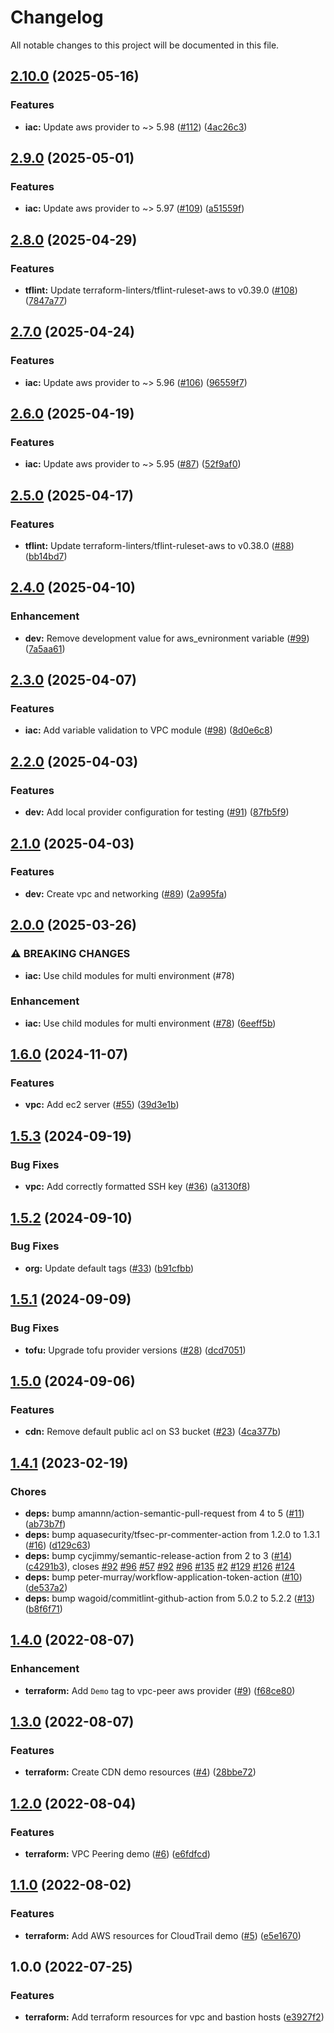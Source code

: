 # Changelog

All notable changes to this project will be documented in this file.

## [2.10.0](https://github.com/3ware/aws-network-speciality/compare/v2.9.0...v2.10.0) (2025-05-16)


### Features

* **iac:** Update aws provider to ~> 5.98 ([#112](https://github.com/3ware/aws-network-speciality/issues/112)) ([4ac26c3](https://github.com/3ware/aws-network-speciality/commit/4ac26c3cdbc2234154fa80499e736a3d9daafa0e))

## [2.9.0](https://github.com/3ware/aws-network-speciality/compare/v2.8.0...v2.9.0) (2025-05-01)


### Features

* **iac:** Update aws provider to ~> 5.97 ([#109](https://github.com/3ware/aws-network-speciality/issues/109)) ([a51559f](https://github.com/3ware/aws-network-speciality/commit/a51559f22ed51f88005817377dbddbdf5aeee2ca))

## [2.8.0](https://github.com/3ware/aws-network-speciality/compare/v2.7.0...v2.8.0) (2025-04-29)


### Features

* **tflint:** Update terraform-linters/tflint-ruleset-aws to v0.39.0 ([#108](https://github.com/3ware/aws-network-speciality/issues/108)) ([7847a77](https://github.com/3ware/aws-network-speciality/commit/7847a770f29fb770ef75dd584f58f1f30ad14f62))

## [2.7.0](https://github.com/3ware/aws-network-speciality/compare/v2.6.0...v2.7.0) (2025-04-24)


### Features

* **iac:** Update aws provider to ~> 5.96 ([#106](https://github.com/3ware/aws-network-speciality/issues/106)) ([96559f7](https://github.com/3ware/aws-network-speciality/commit/96559f732976ef743eb3c18ce77a820f4e984df3))

## [2.6.0](https://github.com/3ware/aws-network-speciality/compare/v2.5.0...v2.6.0) (2025-04-19)


### Features

* **iac:** Update aws provider to ~> 5.95 ([#87](https://github.com/3ware/aws-network-speciality/issues/87)) ([52f9af0](https://github.com/3ware/aws-network-speciality/commit/52f9af068be76a2d3c7477fface7833ccbee753a))

## [2.5.0](https://github.com/3ware/aws-network-speciality/compare/v2.4.0...v2.5.0) (2025-04-17)


### Features

* **tflint:** Update terraform-linters/tflint-ruleset-aws to v0.38.0 ([#88](https://github.com/3ware/aws-network-speciality/issues/88)) ([bb14bd7](https://github.com/3ware/aws-network-speciality/commit/bb14bd73612f5c543a0d021c509b933d32bb7fdc))

## [2.4.0](https://github.com/3ware/aws-network-speciality/compare/v2.3.0...v2.4.0) (2025-04-10)


### Enhancement

* **dev:** Remove development value for aws_evnironment variable ([#99](https://github.com/3ware/aws-network-speciality/issues/99)) ([7a5aa61](https://github.com/3ware/aws-network-speciality/commit/7a5aa6123596a53b33b3d4b859d6244be9af7c2e))

## [2.3.0](https://github.com/3ware/aws-network-speciality/compare/v2.2.0...v2.3.0) (2025-04-07)


### Features

* **iac:** Add variable validation to VPC module ([#98](https://github.com/3ware/aws-network-speciality/issues/98)) ([8d0e6c8](https://github.com/3ware/aws-network-speciality/commit/8d0e6c87b5af569d2be66d7a2e669c0b34c14c56))

## [2.2.0](https://github.com/3ware/aws-network-speciality/compare/v2.1.0...v2.2.0) (2025-04-03)


### Features

* **dev:** Add local provider configuration for testing ([#91](https://github.com/3ware/aws-network-speciality/issues/91)) ([87fb5f9](https://github.com/3ware/aws-network-speciality/commit/87fb5f9e4dc0489004637bd7c99e89b4b6c046b4))

## [2.1.0](https://github.com/3ware/aws-network-speciality/compare/v2.0.0...v2.1.0) (2025-04-03)


### Features

* **dev:** Create vpc and networking ([#89](https://github.com/3ware/aws-network-speciality/issues/89)) ([2a995fa](https://github.com/3ware/aws-network-speciality/commit/2a995fa5b39d0abdbf0d3b8e2f52723745ea319e))

## [2.0.0](https://github.com/3ware/aws-network-speciality/compare/v1.6.0...v2.0.0) (2025-03-26)


### ⚠ BREAKING CHANGES

* **iac:** Use child modules for multi environment (#78)

### Enhancement

* **iac:** Use child modules for multi environment ([#78](https://github.com/3ware/aws-network-speciality/issues/78)) ([6eeff5b](https://github.com/3ware/aws-network-speciality/commit/6eeff5bdca3f586c1f367d737cf493cc414b955f))

## [1.6.0](https://github.com/3ware/aws-network-speciality/compare/v1.5.3...v1.6.0) (2024-11-07)


### Features

* **vpc:** Add ec2 server ([#55](https://github.com/3ware/aws-network-speciality/issues/55)) ([39d3e1b](https://github.com/3ware/aws-network-speciality/commit/39d3e1ba3849226c6e2f127735319eaaf8f7bfa2))

## [1.5.3](https://github.com/3ware/aws-network-speciality/compare/v1.5.2...v1.5.3) (2024-09-19)


### Bug Fixes

* **vpc:** Add correctly formatted SSH key ([#36](https://github.com/3ware/aws-network-speciality/issues/36)) ([a3130f8](https://github.com/3ware/aws-network-speciality/commit/a3130f89ecf46ec3ac0fb499f146859bdd719c5a))

## [1.5.2](https://github.com/3ware/aws-network-speciality/compare/v1.5.1...v1.5.2) (2024-09-10)


### Bug Fixes

* **org:** Update default tags ([#33](https://github.com/3ware/aws-network-speciality/issues/33)) ([b91cfbb](https://github.com/3ware/aws-network-speciality/commit/b91cfbbde731614626c8db4f964460de30fa6737))

## [1.5.1](https://github.com/3ware/aws-network-speciality/compare/v1.5.0...v1.5.1) (2024-09-09)


### Bug Fixes

* **tofu:** Upgrade tofu provider versions ([#28](https://github.com/3ware/aws-network-speciality/issues/28)) ([dcd7051](https://github.com/3ware/aws-network-speciality/commit/dcd7051643d90bacc6ab70858e419697fa95d031))

## [1.5.0](https://github.com/3ware/aws-network-speciality/compare/v1.4.1...v1.5.0) (2024-09-06)


### Features

* **cdn:** Remove default public acl on S3 bucket ([#23](https://github.com/3ware/aws-network-speciality/issues/23)) ([4ca377b](https://github.com/3ware/aws-network-speciality/commit/4ca377b72058a899a717954f81041e13ea54375c))

## [1.4.1](https://github.com/3ware/aws-network-speciality/compare/v1.4.0...v1.4.1) (2023-02-19)


### Chores

* **deps:** bump amannn/action-semantic-pull-request from 4 to 5 ([#11](https://github.com/3ware/aws-network-speciality/issues/11)) ([ab73b7f](https://github.com/3ware/aws-network-speciality/commit/ab73b7fc3b9d6ac2d020d8b3a7e5e231edd92d68))
* **deps:** bump aquasecurity/tfsec-pr-commenter-action from 1.2.0 to 1.3.1 ([#16](https://github.com/3ware/aws-network-speciality/issues/16)) ([d129c63](https://github.com/3ware/aws-network-speciality/commit/d129c632ab84bc42889f2fbc4314b6c2bf9b1ab3))
* **deps:** bump cycjimmy/semantic-release-action from 2 to 3 ([#14](https://github.com/3ware/aws-network-speciality/issues/14)) ([c4291b3](https://github.com/3ware/aws-network-speciality/commit/c4291b3d69c03a3003fdc719c9c6f67ad471f84d)), closes [#92](https://github.com/3ware/aws-network-speciality/issues/92) [#96](https://github.com/3ware/aws-network-speciality/issues/96) [#57](https://github.com/3ware/aws-network-speciality/issues/57) [#92](https://github.com/3ware/aws-network-speciality/issues/92) [#96](https://github.com/3ware/aws-network-speciality/issues/96) [#135](https://github.com/3ware/aws-network-speciality/issues/135) [#2](https://github.com/3ware/aws-network-speciality/issues/2) [#129](https://github.com/3ware/aws-network-speciality/issues/129) [#126](https://github.com/3ware/aws-network-speciality/issues/126) [#124](https://github.com/3ware/aws-network-speciality/issues/124)
* **deps:** bump peter-murray/workflow-application-token-action ([#10](https://github.com/3ware/aws-network-speciality/issues/10)) ([de537a2](https://github.com/3ware/aws-network-speciality/commit/de537a23575f6c5ebc2108dae00e89a572a63151))
* **deps:** bump wagoid/commitlint-github-action from 5.0.2 to 5.2.2 ([#13](https://github.com/3ware/aws-network-speciality/issues/13)) ([b8f6f71](https://github.com/3ware/aws-network-speciality/commit/b8f6f71770de2f56eca3964a726aad8a2d1b9289))

## [1.4.0](https://github.com/3ware/aws-network-speciality/compare/v1.3.0...v1.4.0) (2022-08-07)


### Enhancement

* **terraform:** Add `Demo` tag to vpc-peer aws provider ([#9](https://github.com/3ware/aws-network-speciality/issues/9)) ([f68ce80](https://github.com/3ware/aws-network-speciality/commit/f68ce80732a2fa259eebe2f42ae025a071392294))

## [1.3.0](https://github.com/3ware/aws-network-speciality/compare/v1.2.0...v1.3.0) (2022-08-07)


### Features

* **terraform:** Create CDN demo resources ([#4](https://github.com/3ware/aws-network-speciality/issues/4)) ([28bbe72](https://github.com/3ware/aws-network-speciality/commit/28bbe725f1688f5bc5329d53d806c477f2eeafe4))

## [1.2.0](https://github.com/3ware/aws-network-speciality/compare/v1.1.0...v1.2.0) (2022-08-04)


### Features

* **terraform:** VPC Peering demo ([#6](https://github.com/3ware/aws-network-speciality/issues/6)) ([e6fdfcd](https://github.com/3ware/aws-network-speciality/commit/e6fdfcd3d83014dd369778bd29766ff61ed2f512))

## [1.1.0](https://github.com/3ware/aws-network-speciality/compare/v1.0.0...v1.1.0) (2022-08-02)


### Features

* **terraform:** Add AWS resources for CloudTrail demo ([#5](https://github.com/3ware/aws-network-speciality/issues/5)) ([e5e1670](https://github.com/3ware/aws-network-speciality/commit/e5e1670d625399b83d1f04d48f88dcf8d200ce32))

## 1.0.0 (2022-07-25)


### Features

* **terraform:** Add terraform resources for vpc and bastion hosts ([e3927f2](https://github.com/3ware/aws-network-speciality/commit/e3927f2e02bbbf956f9093466bcf5868e1be9738))
